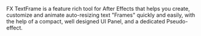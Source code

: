 FX TextFrame is a feature rich tool for After Effects that helps you create, customize and animate auto-resizing text "Frames" quickly and easily, with the help of a compact, well designed UI Panel, and a dedicated Pseudo-effect.
